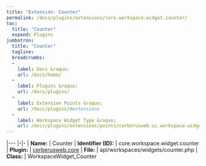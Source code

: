 ```yaml
---
title: "Extension: Counter"
permalink: /docs/plugins/extensions/core.workspace.widget.counter/
toc:
  title: "Counter"
  expand: Plugins
jumbotron:
  title: "Counter"
  tagline: 
  breadcrumbs:
  -
    label: Docs &raquo;
    url: /docs/home/
  -
    label: Plugins &raquo;
    url: /docs/plugins/
  -
    label: Extension Points &raquo;
    url: /docs/plugins/#extensions
  -
    label: Workspace Widget Type &raquo;
    url: /docs/plugins/extensions/points/cerberusweb.ui.workspace.widget
---
```


|---
|-|-
| **Name:** | Counter
| **Identifier (ID):** | core.workspace.widget.counter
| **Plugin:** | [cerberusweb.core](/docs/plugins/cerberusweb.core/)
| **File:** | api/workspaces/widgets/counter.php
| **Class:** | WorkspaceWidget_Counter

